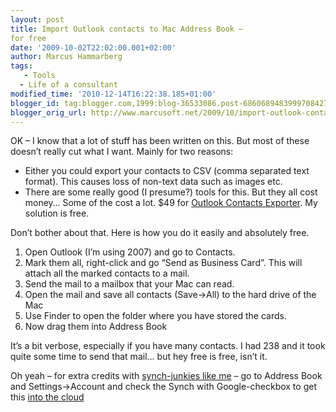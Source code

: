 ```yaml
---
layout: post
title: Import Outlook contacts to Mac Address Book –
for free
date: '2009-10-02T22:02:00.001+02:00'
author: Marcus Hammarberg
tags:
   - Tools
  - Life of a consultant
modified_time: '2010-12-14T16:22:38.185+01:00'
blogger_id: tag:blogger.com,1999:blog-36533086.post-6860689483999708427
blogger_orig_url: http://www.marcusoft.net/2009/10/import-outlook-contacts-to-mac-address.html
---
```



OK – I know that a lot of stuff has been written on this. But most of
these doesn’t really cut what I want. Mainly for two reasons:

-   Either you could export your contacts to CSV (comma separated text
    format). This causes loss of non-text data such as images etc.
-   There are some really good (I presume?) tools for this. But they all
    cost money… Some of the cost a lot. $49 for
    <a href="http://www.contactsexporter.com/" target="_blank">Outlook
    Contacts Exporter</a>. My solution is free.

Don’t bother about that. Here is how you do it easily and absolutely
free.

1.  Open Outlook (I’m using 2007) and go to Contacts.
2.  Mark them all, right-click and go “Send as Business Card”. This will
    attach all the marked contacts to a mail.
3.  Send the mail to a mailbox that your Mac can read.
4.  Open the mail and save all contacts (Save-\>All) to the hard drive
    of the Mac
5.  Use Finder to open the folder where you have stored the cards.
6.  Now drag them into Address Book 

It’s a bit verbose, especially if you have many contacts. I had 238 and
it took quite some time to send that mail… but hey free is free, isn’t
it.

Oh yeah – for extra credits with <a
href="http://www.marcusoft.net/2009/09/synchronization-for-consultants-how-i.html"
target="_blank">synch-junkies like me</a> – go to Address Book and
Settings-\>Account and check the Synch with Google-checkbox to get this
<a href="http://en.wikipedia.org/wiki/Cloud_computing"
target="_blank">into the cloud</a>

